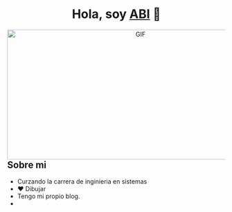 <div align="center">
<h1 align="center">Hola, soy <a href="#">ABI</a> 👋</h1>
</div>


<a target="_blank" align="center">
  <img align="right" top="500" height="300" width="600" alt="GIF" src="https://media.giphy.com/media/v1.Y2lkPTc5MGI3NjExb3oybmhrYW42d25qeWFvMXJxdHpwM2ozM3luNnZsdzkwazltYjY1dCZlcD12MV9pbnRlcm5hbF9naWZfYnlfaWQmY3Q9Zw/L1R1tvI9svkIWwpVYr/giphy.gif">
</a>

## Sobre mi

- Curzando la carrera de inginieria en sistemas
- ❤ Dibujar
- Tengo mi propio blog.
- 
<br>
